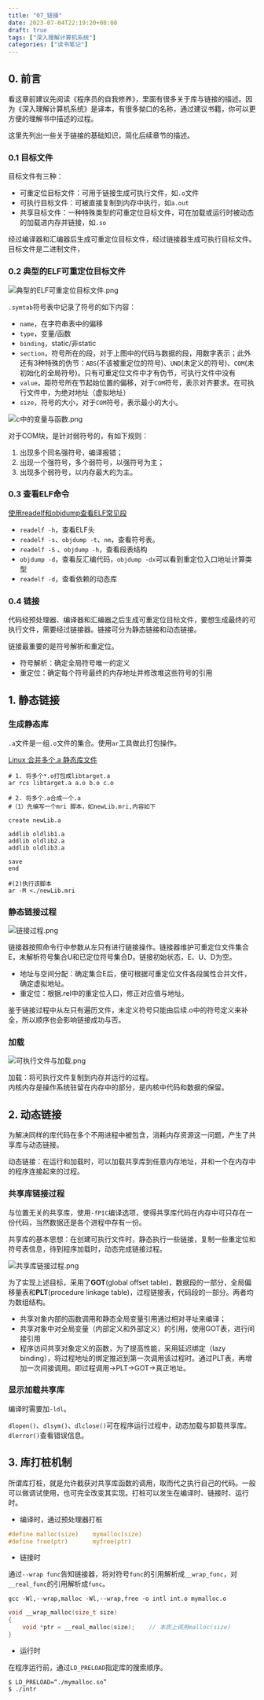 ```yaml
---
title: "07_链接"
date: 2023-07-04T22:19:20+08:00
draft: true
tags: ["深入理解计算机系统"]
categories: ["读书笔记"]
---
```



## 0. 前言

看这章前建议先阅读《程序员的自我修养》，里面有很多关于库与链接的描述。因为《深入理解计算机系统》是译本，有很多拗口的名称，通过建议书籍，你可以更方便的理解书中描述的过程。

这里先列出一些关于链接的基础知识，简化后续章节的描述。

### 0.1 目标文件

目标文件有三种：

- 可重定位目标文件：可用于链接生成可执行文件，如`.o`文件
- 可执行目标文件：可被直接复制到内存中执行，如`a.out`
- 共享目标文件：一种特殊类型的可重定位目标文件，可在加载或运行时被动态的加载进内存并链接，如`.so`

经过编译器和汇编器后生成可重定位目标文件，经过链接器生成可执行目标文件。目标文件是二进制文件，

### 0.2 典型的ELF可重定位目标文件

![典型的ELF可重定位目标文件.png](深入理解计算机系统/典型的ELF可重定位目标文件.png)

`.symtab`符号表中记录了符号的如下内容：
- `name`，在字符串表中的偏移
- `type`，变量/函数
- `binding`，static/非static
- `section`，符号所在的段，对于上图中的代码与数据的段，用数字表示；此外还有3种特殊的伪节：`ABS`(不该被重定位的符号)、`UND`(未定义的符号)、`COM`(未初始化的全局符号)。只有可重定位文件中才有伪节，可执行文件中没有
- `value`，距符号所在节起始位置的偏移，对于`COM`符号，表示对齐要求。在可执行文件中，为绝对地址（虚拟地址）
- `size`，符号的大小，对于`COM`符号，表示最小的大小。

![c中的变量与函数.png](深入理解计算机系统/c中的变量与函数.png)

对于COM块，是针对弱符号的，有如下规则：
1. 出现多个同名强符号，编译报错；
2. 出现一个强符号，多个弱符号，以强符号为主；
3. 出现多个弱符号，以内存最大的为主。

### 0.3 查看ELF命令

[使用readelf和objdump查看ELF常见段](https://blog.csdn.net/qq_42570601/article/details/127360128)
- `readelf -h`，查看ELF头
- `readelf -s`、`objdump -t`、`nm`，查看符号表。
- `readelf -S` 、`objdump -h`，查看段表结构
- `objdump -d`，查看反汇编代码，`objdump -dx`可以看到重定位入口地址计算类型
- `readelf -d`，查看依赖的动态库

### 0.4 链接

代码经预处理器、编译器和汇编器之后生成可重定位目标文件，要想生成最终的可执行文件，需要经过链接器。链接可分为静态链接和动态链接。

链接最重要的是符号解析和重定位。
- 符号解析：确定全局符号唯一的定义
- 重定位：确定每个符号最终的内存地址并修改堆这些符号的引用

## 1. 静态链接

### 生成静态库

`.a`文件是一组`.o`文件的集合。使用`ar`工具做此打包操作。

[Linux 合并多个.a 静态库文件](https://blog.csdn.net/humadivinity/article/details/107390085)

```shell
# 1. 将多个*.o打包成libtarget.a
ar rcs libtarget.a a.o b.o c.o

# 2. 将多个.a合成一个.a
#（1）先编写一个mri 脚本，如newLib.mri,内容如下
 
create newLib.a
 
addlib oldlib1.a 
addlib oldlib2.a 
addlib oldlib3.a 
 
save
end
 
#(2)执行该脚本
ar -M <./newLib.mri
```

### 静态链接过程

![链接过程.png](深入理解计算机系统/链接过程.png)

链接器按照命令行中参数从左只有进行链接操作。链接器维护可重定位文件集合E，未解析符号集合U和已定位符号集合D。链接初始状态，E、U、D为空。

- 地址与空间分配：确定集合E后，便可根据可重定位文件各段属性合并文件，确定虚拟地址。
- 重定位：根据.rel中的重定位入口，修正对应值与地址。

鉴于链接过程中从左只有遍历文件，未定义符号只能由后续.o中的符号定义来补全，所以顺序也会影响链接成功与否。

### 加载

![可执行文件与加载.png](深入理解计算机系统/可执行文件与加载.png)

加载：将可执行文件复制到内存并运行的过程。\
内核内存是操作系统驻留在内存中的部分，是内核中代码和数据的保留。

## 2. 动态链接

为解决同样的库代码在多个不用进程中被包含，消耗内存资源这一问题，产生了共享库与动态链接。

动态链接：在运行和加载时，可以加载共享库到任意内存地址，并和一个在内存中的程序连接起来的过程。

### 共享库链接过程

与位置无关的共享库，使用`-fPIC`编译选项，使得共享库代码在内存中可只存在一份代码，当然数据还是各个进程中存有一份。

共享库的基本思想：在创建可执行文件时，静态执行一些链接，复制一些重定位和符号表信息，待到程序加载时，动态完成链接过程。

![共享库链接过程.png](深入理解计算机系统/共享库链接过程.png)

为了实现上述目标，采用了**GOT**(global offset table)，数据段的一部分，全局偏移量表和**PLT**(procedure linkage table)，过程链接表，代码段的一部分。两者均为数组结构。

- 共享对象内部的函数调用和静态全局变量引用通过相对寻址来编译；
- 共享对象中对全局变量（内部定义和外部定义）的引用，使用GOT表，进行间接引用
- 程序访问共享对象定义的函数，为了提高性能，采用延迟绑定（lazy binding），将过程地址的绑定推迟到第一次调用该过程时。通过PLT表，再增加一次间接调用。即过程调用->PLT->GOT->真正地址。

### 显示加载共享库

编译时需要加`-ldl`。

`dlopen()`、`dlsym()`、`dlclose()`可在程序运行过程中，动态加载与卸载共享库。`dlerror()`查看错误信息。

## 3. 库打桩机制

所谓库打桩，就是允许截获对共享库函数的调用，取而代之执行自己的代码。一般可以做调试使用，也可完全改变其实现。打桩可以发生在编译时、链接时、运行时。

- 编译时，通过预处理器打桩

```c
#define malloc(size)    mymalloc(size)
#define free(ptr)       myfree(ptr)
```

- 链接时

通过`--wrap func`告知链接器，将对符号`func`的引用解析成`__wrap_func`，对`__real_func`的引用解析成`func`。

```shell
gcc -Wl,--wrap,malloc -Wl,--wrap,free -o intl int.o mymalloc.o
```

```c
void __wrap_malloc(size_t size)
{
    void *ptr = __real_malloc(size);    // 本质上调用malloc(size)
}
```

- 运行时

在程序运行前，通过`LD_PRELOAD`指定库的搜索顺序。

```shell
$ LD_PRELOAD=“./mymalloc.so”
$ ./intr
```